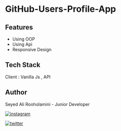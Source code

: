 
# GitHub-Users-Profile-App


## Features

- Using OOP
- Using Api
- Responsive Design


## Tech Stack

Client : Vanilla Js , API


## Author

Seyed Ali Rooholamini - Junior Developer

[![instagram](https://img.shields.io/badge/instagram-0A66C2?style=for-the-badge&logo=linkedin&logoColor=white)](https://www.instagram.com/aliringo_80/)

[![twitter](https://img.shields.io/badge/twitter-1DA1F2?style=for-the-badge&logo=twitter&logoColor=white)](https://twitter.com/Ali_Rooholamini)
